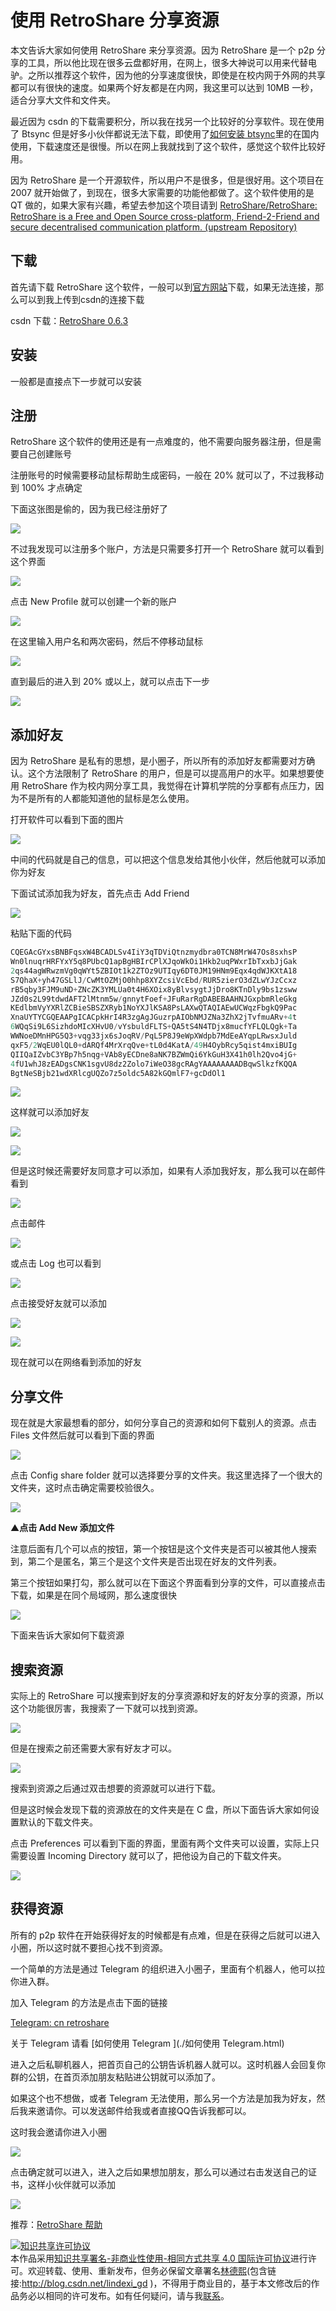 
# 使用 RetroShare 分享资源

本文告诉大家如何使用 RetroShare 来分享资源。因为 RetroShare 是一个 p2p 分享的工具，所以他比现在很多云盘都好用，在网上，很多大神说可以用来代替电驴。之所以推荐这个软件，因为他的分享速度很快，即使是在校内网于外网的共享都可以有很快的速度。如果两个好友都是在内网，我这里可以达到 10MB 一秒，适合分享大文件和文件夹。
<!-- 标签：软件，资源分享，p2p -->

<!--more-->


<div id="toc"></div>

最近因为 csdn 的下载需要积分，所以我在找另一个比较好的分享软件。现在使用了 Btsync 但是好多小伙伴都说无法下载，即使用了[如何安装 btsync](https://lindexi.github.io/lindexi/post/%E5%A6%82%E4%BD%95%E5%AE%89%E8%A3%85-btsync.html )里的在国内使用，下载速度还是很慢。所以在网上我就找到了这个软件，感觉这个软件比较好用。

因为 RetroShare 是一个开源软件，所以用户不是很多，但是很好用。这个项目在 2007 就开始做了，到现在，很多大家需要的功能他都做了。这个软件使用的是 QT 做的，如果大家有兴趣，希望去参加这个项目请到 [RetroShare/RetroShare: RetroShare is a Free and Open Source cross-platform, Friend-2-Friend and secure decentralised communication platform. (upstream Repository)](https://github.com/RetroShare/RetroShare )

## 下载 

首先请下载 RetroShare 这个软件，一般可以到[官方网站](http://retroshare.net/)下载，如果无法连接，那么可以到我上传到csdn的连接下载

csdn 下载：[RetroShare 0.6.3 ](http://download.csdn.net/download/lindexi_gd/10253932 )

## 安装

一般都是直接点下一步就可以安装

## 注册

RetroShare 这个软件的使用还是有一点难度的，他不需要向服务器注册，但是需要自己创建账号

注册账号的时候需要移动鼠标帮助生成密码，一般在 20% 就可以了，不过我移动到 100% 才点确定

下面这张图是偷的，因为我已经注册好了

![](http://image.acmx.xyz/34fdad35-5dfe-a75b-2b4b-8c5e313038e2%2F201822112240.jpg)

不过我发现可以注册多个账户，方法是只需要多打开一个 RetroShare 就可以看到这个界面

![](http://image.acmx.xyz/34fdad35-5dfe-a75b-2b4b-8c5e313038e2%2F2018221154320.jpg)

点击 New Profile 就可以创建一个新的账户

![](http://image.acmx.xyz/34fdad35-5dfe-a75b-2b4b-8c5e313038e2%2F2018221154353.jpg)

在这里输入用户名和两次密码，然后不停移动鼠标

![](http://image.acmx.xyz/34fdad35-5dfe-a75b-2b4b-8c5e313038e2%2F2018221154436.jpg)

直到最后的进入到 20% 或以上，就可以点击下一步

![](http://image.acmx.xyz/34fdad35-5dfe-a75b-2b4b-8c5e313038e2%2F2018221154622.jpg)


## 添加好友

因为 RetroShare 是私有的思想，是小圈子，所以所有的添加好友都需要对方确认。这个方法限制了 RetroShare 的用户，但是可以提高用户的水平。如果想要使用 RetroShare 作为校内网分享工具，我觉得在计算机学院的分享都有点压力，因为不是所有的人都能知道他的鼠标是怎么使用。

打开软件可以看到下面的图片

![](http://image.acmx.xyz/34fdad35-5dfe-a75b-2b4b-8c5e313038e2%2F201822121155.jpg)

中间的代码就是自己的信息，可以把这个信息发给其他小伙伴，然后他就可以添加你为好友

下面试试添加我为好友，首先点击 Add Friend

![](http://image.acmx.xyz/34fdad35-5dfe-a75b-2b4b-8c5e313038e2%2F2018221124959.jpg)

粘贴下面的代码

```csharp
CQEGAcGYxsBNBFqsxW4BCADLSv4IiY3qTDViQtnzmydbra0TCN8MrW47Os8sxhsP
Wn0lnuqrHRFYxY5q8PUbcQ1apBgHBIrCPlXJqoWkOi1Hkb2uqPWxrIbTxxbJjGak
2qs44agWRwzmVg0qWYt5ZBIOt1k2ZTOz9UTIqy6DT0JM19HNm9Eqx4qdWJKXtA18
S7QhaX+yh47GSLlJ/CwMtOZMjO0hhp8XYZcsiVcEbd/RUR5zierO3dZLwYJzCcxz
rB5qby3FJM9uND+ZNcZK3YMLUa0t4H6XOix8yBlvsygtJjDro8KTnDly9bs1zsww
JZd0s2L99tdwdAFT2lMtnm5w/gnnytFoef+JFuRarRgDABEBAAHNJGxpbmRleGkg
KEdlbmVyYXRlZCBieSBSZXRyb1NoYXJlKSA8PsLAXwQTAQIAEwUCWqzFbgkQ9Pac
XnaUYTYCGQEAAPgICACpkHrI4R3zgAgJGuzrpAIObNMJZNa3ZhX2jTvfmuARv+4t
6WQqSi9L6SizhdoMIcXHvU0/vYsbuldFLTS+QA5tS4N4TDjx8mucfYFLQLQgk+Ta
WWNoeDMnHPG5Q3+vqg33jx6sJoqRV/PqL5P8J9eWpXWdpb7MdEeAYqpLRwsxJuld
qxF5/2WqEU0lQL0+dARQf4MrXrqQve+tL0d4KatA/49H4OybRcy5qist4mxiBUIg
QIIQaIZvbC3YBp7h5nqg+VAb8yECDne8aNK7BZWmQi6YkGuH3X41h0lh2Qvo4jG+
4fU1whJ8zEADgsCNK1sgvU8dz2Zolo7iWeO38gcRAgYAAAAAAAADBqwSlkzfKQQA
BgtNeSBjb21wdXRlcgUQZo7z5oldc5A82kGQmlF7+gcDdOl1
```

![](http://image.acmx.xyz/34fdad35-5dfe-a75b-2b4b-8c5e313038e2%2F2018221155128.jpg)

这样就可以添加好友

![](http://image.acmx.xyz/34fdad35-5dfe-a75b-2b4b-8c5e313038e2%2F2018221155154.jpg)

![](http://image.acmx.xyz/34fdad35-5dfe-a75b-2b4b-8c5e313038e2%2F2018221155225.jpg)

但是这时候还需要好友同意才可以添加，如果有人添加我好友，那么我可以在邮件看到

![](http://image.acmx.xyz/34fdad35-5dfe-a75b-2b4b-8c5e313038e2%2F2018221155311.jpg)

点击邮件

![](http://image.acmx.xyz/34fdad35-5dfe-a75b-2b4b-8c5e313038e2%2F2018221155352.jpg)

或点击 Log 也可以看到

![](http://image.acmx.xyz/34fdad35-5dfe-a75b-2b4b-8c5e313038e2%2F2018221155451.jpg)

点击接受好友就可以添加

![](http://image.acmx.xyz/34fdad35-5dfe-a75b-2b4b-8c5e313038e2%2F2018221155519.jpg)

![](http://image.acmx.xyz/34fdad35-5dfe-a75b-2b4b-8c5e313038e2%2F2018221155530.jpg)

现在就可以在网络看到添加的好友

## 分享文件

现在就是大家最想看的部分，如何分享自己的资源和如何下载别人的资源。点击 Files 文件然后就可以看到下面的界面

![](http://image.acmx.xyz/34fdad35-5dfe-a75b-2b4b-8c5e313038e2%2F2018221163546.jpg)

点击 Config share folder 就可以选择要分享的文件夹。我这里选择了一个很大的文件夹，这时点击确定需要校验很久。

![](http://image.acmx.xyz/34fdad35-5dfe-a75b-2b4b-8c5e313038e2%2F201822116350.jpg)

▲**点击 Add New 添加文件**

注意后面有几个可以点的按钮，第一个按钮是这个文件夹是否可以被其他人搜索到，第二个是匿名，第三个是这个文件夹是否出现在好友的文件列表。

第三个按钮如果打勾，那么就可以在下面这个界面看到分享的文件，可以直接点击下载，如果是在同个局域网，那么速度很快

![](http://image.acmx.xyz/34fdad35-5dfe-a75b-2b4b-8c5e313038e2%2F201822116310.jpg)

下面来告诉大家如何下载资源

## 搜索资源

实际上的 RetroShare 可以搜索到好友的分享资源和好友的好友分享的资源，所以这个功能很厉害，我搜索了一下就可以找到资源。

![](http://image.acmx.xyz/34fdad35-5dfe-a75b-2b4b-8c5e313038e2%2F2018221151058.jpg)

但是在搜索之前还需要大家有好友才可以。

![](http://image.acmx.xyz/34fdad35-5dfe-a75b-2b4b-8c5e313038e2%2F2018221161456.jpg)

搜索到资源之后通过双击想要的资源就可以进行下载。

但是这时候会发现下载的资源放在的文件夹是在 C 盘，所以下面告诉大家如何设置默认的下载文件夹。

点击 Preferences 可以看到下面的界面，里面有两个文件夹可以设置，实际上只需要设置 Incoming Directory 就可以了，把他设为自己的下载文件夹。

![](http://image.acmx.xyz/34fdad35-5dfe-a75b-2b4b-8c5e313038e2%2F2018221151439.jpg)

## 获得资源

所有的 p2p 软件在开始获得好友的时候都是有点难，但是在获得之后就可以进入小圈，所以这时就不要担心找不到资源。

一个简单的方法是通过 Telegram 的组织进入小圈子，里面有个机器人，他可以拉你进入群。

加入 Telegram 的方法是点击下面的链接

[Telegram: cn retroshare](https://t.me/cnretroshare )

关于 Telegram 请看 [如何使用 Telegram ](./如何使用 Telegram.html)

进入之后私聊机器人，把首页自己的公钥告诉机器人就可以。这时机器人会回复你群的公钥，在首页添加朋友粘贴进公钥就可以添加了。

如果这个也不想做，或者 Telegram 无法使用，那么另一个方法是加我为好友，然后我来邀请你。可以发送邮件给我或者直接QQ告诉我都可以。

这时我会邀请你进入小圈

![](http://image.acmx.xyz/34fdad35-5dfe-a75b-2b4b-8c5e313038e2%2F2018221162834.jpg)

点击确定就可以进入，进入之后如果想加朋友，那么可以通过右击发送自己的证书，这样小伙伴就可以添加

![](http://image.acmx.xyz/34fdad35-5dfe-a75b-2b4b-8c5e313038e2%2F2018221162952.jpg)

推荐：[RetroShare 帮助](https://gongzisun.github.io/ )





<a rel="license" href="http://creativecommons.org/licenses/by-nc-sa/4.0/"><img alt="知识共享许可协议" style="border-width:0" src="https://licensebuttons.net/l/by-nc-sa/4.0/88x31.png" /></a><br />本作品采用<a rel="license" href="http://creativecommons.org/licenses/by-nc-sa/4.0/">知识共享署名-非商业性使用-相同方式共享 4.0 国际许可协议</a>进行许可。欢迎转载、使用、重新发布，但务必保留文章署名[林德熙](http://blog.csdn.net/lindexi_gd)(包含链接:http://blog.csdn.net/lindexi_gd )，不得用于商业目的，基于本文修改后的作品务必以相同的许可发布。如有任何疑问，请与我[联系](mailto:lindexi_gd@163.com)。